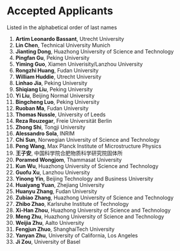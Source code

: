 # Accepted Applicants 

Listed in the alphabetical order of last names

1. **Artim Leonardo Bassant**, Utrecht University
1. **Lin Chen**, Technical University Munich
1. **Jianting Dong**, Huazhong University of Science and Technology
1. **Pingfan Gu**, Peking University
1. **Yiming Guo**, Xiamen Univerisity/Lanzhou University
1. **Rongzhi Huang**, Fudan University
1. **William Huddie**, Utrecht University
1. **Linhao Jia**, Peking University
1. **Shiqiang Liu**, Peking University
1. **Yi Liu**, Beijing Normal University
1. **Bingcheng Luo**, Peking University
1. **Ruoban Ma**, Fudan University
1. **Thomas Nussle**, University of Leeds
1. **Reza Rouzegar**, Freie Universität Berlin
1. **Zhong Shi**, Tongji University
1. **Alessandro Sola**, INRIM
1. **Chi Sun**, Norwegian University of Science and Technology
1. **Peng Wang**, Max Planck Institute of Microstructure Physics
1. **王子安**, 中国科学院合肥物质科学研究院固体所
1. **Poramed Wongjom**,	Thammasat University
1. **Kun Wu**, Huazhong University of Science and Technology
1. **Guofu Xu**, Lanzhou University
1. **Yinong Yin**, Beijing Technology and Business University
1. **Huaiyang Yuan**, Zhejiang University
1. **Huanyu Zhang**, Fudan University
1. **Zubiao Zhang**, Huazhong University of Science and Technology
1. **Zhibo Zhao**, Karlsruhe Institute of Technology
1. **Xi-Han Zhou**,	Huazhong University of Science and Technology
1. **Meng Zhu**, Huazhong University of Science and Technology
1. **Weijia Zhu**, Aalto University
1. **Fengjun Zhuo**, ShanghaiTech University
1. **Yanyan Zhu**, University of California, Los Angeles
1. **Ji Zou**, University of Basel